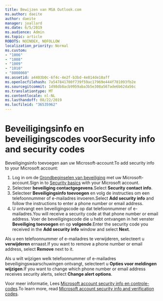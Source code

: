 ```yaml
---
title: Bewijzen van MSA Outlook.com
ms.author: daeite
author: daeite
manager: joallard
ms.date: 6/5/2019
ms.audience: Admin
ms.topic: article
ROBOTS: NOINDEX, NOFOLLOW
localization_priority: Normal
ms.custom:
- "1006"
- "1008"
- "1009"
- "1010"
- "8000060"
ms.assetid: a4403b0c-6f4c-4e2f-b3bd-4e814de10aff
ms.openlocfilehash: 7a547841700f739f59ac17969e444f781093fb2e
ms.sourcegitcommit: 1d98db8acb9959aba3b5e308a567ade6b62da56c
ms.translationtype: MT
ms.contentlocale: nl-NL
ms.lasthandoff: 08/22/2019
ms.locfileid: "36535962"
---
```

# <a name="security-info-and-security-codes"></a><span data-ttu-id="246b5-102">Beveiligingsinfo en beveiligingscodes voor</span><span class="sxs-lookup"><span data-stu-id="246b5-102">Security info and security codes</span></span>

<span data-ttu-id="246b5-103">Beveiligingsinfo toevoegen aan uw Microsoft-account:</span><span class="sxs-lookup"><span data-stu-id="246b5-103">To add security info to your Microsoft account:</span></span>

1. <span data-ttu-id="246b5-104">Log in om de [Grondbeginselen van beveiliging](https://account.microsoft.com/security) met uw Microsoft-account.</span><span class="sxs-lookup"><span data-stu-id="246b5-104">Sign in to [Security basics](https://account.microsoft.com/security) with your Microsoft account.</span></span>
1. <span data-ttu-id="246b5-105">Selecteer **beveiliging contactgegevens**.</span><span class="sxs-lookup"><span data-stu-id="246b5-105">Select **Security contact info**.</span></span>
1. <span data-ttu-id="246b5-106">Selecteer **Beveiligingsinfo toevoegen** en volg de instructies om een telefoonnummer of e-mailadres invoeren.</span><span class="sxs-lookup"><span data-stu-id="246b5-106">Select **Add security info** and follow the instructions to enter a phone number or email address.</span></span>
1. <span data-ttu-id="246b5-107">U ontvangt een beveiligingscode op dat telefoonnummer of e-mailadres.</span><span class="sxs-lookup"><span data-stu-id="246b5-107">You will receive a security code at that phone number or email address.</span></span> <span data-ttu-id="246b5-108">Voer de beveiligingscode die u hebt ontvangen in het venster **Beveiliging toevoegen** en op **volgende**.</span><span class="sxs-lookup"><span data-stu-id="246b5-108">Enter the security code you received in the **Add security info** window and select **Next**.</span></span>

<span data-ttu-id="246b5-109">Als u een telefoonnummer of e-mailadres te verwijderen, selecteert u **verwijderen** ernaast.</span><span class="sxs-lookup"><span data-stu-id="246b5-109">If you want to remove a phone number or email address, select **Remove** next to it.</span></span>

<span data-ttu-id="246b5-110">Als u wilt wijzigen welk telefoonnummer of e-mailadres beveiligingswaarschuwingen ontvangt, selecteert u **Opties voor meldingen wijzigen**.</span><span class="sxs-lookup"><span data-stu-id="246b5-110">If you want to change which phone number or email address receives security alerts, select **Change alert options**.</span></span>

<span data-ttu-id="246b5-111">Voor meer informatie, Lees [Microsoft account security info en controle-codes](https://support.microsoft.com/help/12428/).</span><span class="sxs-lookup"><span data-stu-id="246b5-111">To learn more, read [Microsoft account security info and verification codes](https://support.microsoft.com/help/12428/).</span></span>